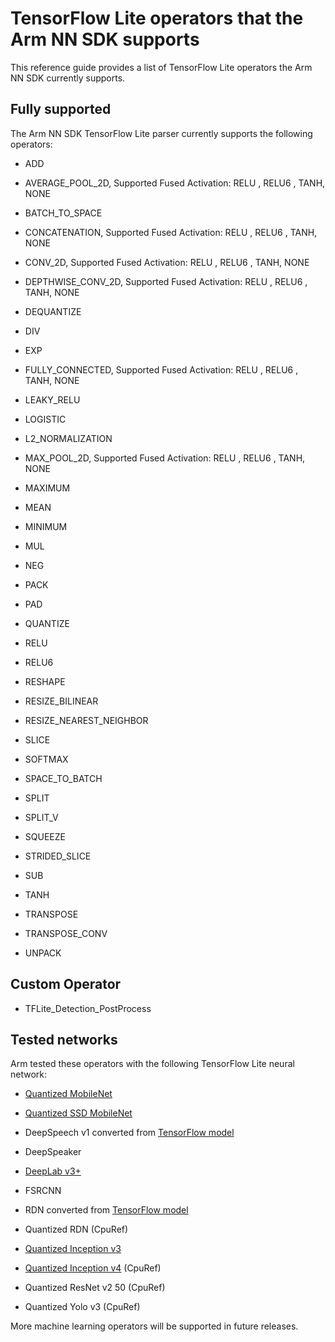 # TensorFlow Lite operators that the Arm NN SDK supports

This reference guide provides a list of TensorFlow Lite operators the Arm NN SDK currently supports.

## Fully supported

The Arm NN SDK TensorFlow Lite parser currently supports the following operators:

* ADD

* AVERAGE_POOL_2D, Supported Fused Activation: RELU , RELU6 , TANH, NONE

* BATCH_TO_SPACE

* CONCATENATION, Supported Fused Activation: RELU , RELU6 , TANH, NONE

* CONV_2D, Supported Fused Activation: RELU , RELU6 , TANH, NONE

* DEPTHWISE_CONV_2D, Supported Fused Activation: RELU , RELU6 , TANH, NONE

* DEQUANTIZE

* DIV

* EXP

* FULLY_CONNECTED, Supported Fused Activation: RELU , RELU6 , TANH, NONE

* LEAKY_RELU

* LOGISTIC

* L2_NORMALIZATION

* MAX_POOL_2D, Supported Fused Activation: RELU , RELU6 , TANH, NONE

* MAXIMUM

* MEAN

* MINIMUM

* MUL

* NEG

* PACK

* PAD

* QUANTIZE

* RELU

* RELU6

* RESHAPE

* RESIZE_BILINEAR

* RESIZE_NEAREST_NEIGHBOR

* SLICE

* SOFTMAX

* SPACE_TO_BATCH

* SPLIT

* SPLIT_V

* SQUEEZE

* STRIDED_SLICE

* SUB

* TANH

* TRANSPOSE

* TRANSPOSE_CONV

* UNPACK

## Custom Operator

* TFLite_Detection_PostProcess

## Tested networks

Arm tested these operators with the following TensorFlow Lite neural network:

* [Quantized MobileNet](http://download.tensorflow.org/models/mobilenet_v1_2018_02_22/mobilenet_v1_1.0_224_quant.tgz)

* [Quantized SSD MobileNet](http://download.tensorflow.org/models/object_detection/ssd_mobilenet_v1_quantized_300x300_coco14_sync_2018_07_18.tar.gz)

* DeepSpeech v1 converted from [TensorFlow model](https://github.com/mozilla/DeepSpeech/releases/tag/v0.4.1)

* DeepSpeaker

* [DeepLab v3+](https://www.tensorflow.org/lite/models/segmentation/overview)

* FSRCNN

* RDN converted from [TensorFlow model](https://github.com/hengchuan/RDN-TensorFlow)

* Quantized RDN (CpuRef)

* [Quantized Inception v3](http://download.tensorflow.org/models/tflite_11_05_08/inception_v3_quant.tgz)

* [Quantized Inception v4](http://download.tensorflow.org/models/inception_v4_299_quant_20181026.tgz) (CpuRef)

* Quantized ResNet v2 50 (CpuRef)

* Quantized Yolo v3 (CpuRef)

More machine learning operators will be supported in future releases.
